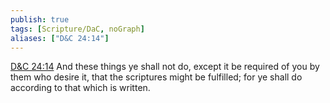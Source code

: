 ```yaml
---
publish: true
tags: [Scripture/DaC, noGraph]
aliases: ["D&C 24:14"]
---
```

[D&C 24:14](https://churchofjesuschrist.org/study/scriptures/dc-testament/dc/24?lang=eng&id=p14#p14) And these things ye shall not do, except it be required of you by them who desire it, that the scriptures might be fulfilled; for ye shall do according to that which is written.
